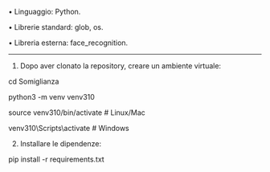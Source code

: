 • Linguaggio: Python.

• Librerie standard: glob, os.

• Libreria esterna: face_recognition.

---

1. Dopo aver clonato la repository, creare un ambiente virtuale:

cd Somiglianza

python3 -m venv venv310

source venv310/bin/activate  # Linux/Mac

venv310\Scripts\activate     # Windows

2. Installare le dipendenze:

pip install -r requirements.txt
